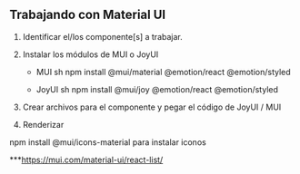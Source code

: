 ## Trabajando con Material UI
1. Identificar el/los componente[s] a trabajar.
2. Instalar los módulos de MUI o JoyUI
    - MUI
sh
npm install @mui/material @emotion/react @emotion/styled

    - JoyUI
sh
npm install @mui/joy @emotion/react @emotion/styled

3. Crear archivos para el componente y pegar el código de JoyUI / MUI

4. Renderizar

npm install @mui/icons-material para instalar iconos


***https://mui.com/material-ui/react-list/